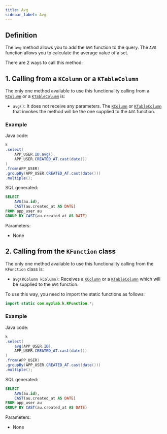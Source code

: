 ```yaml
---
title: Avg
sidebar_label: Avg
---
```


## Definition

The `avg` method allows you to add the `AVG` function to the query. The `AVG` function allows you to calculate the average value of a set.

There are 2 ways to call this method:

## 1. Calling from a `KColumn` or a `KTableColumn`

The only one method available to use this functionality calling from a [`KColumn`](/docs/select-statement/select/introduction#2-kcolumn) or a [`KTableColumn`](/docs/select-statement/select/introduction#1-ktablecolumn) is:

- `avg()`: It does not receive any parameters. The [`KColumn`](/docs/select-statement/select/introduction#2-kcolumn) or [`KTableColumn`](/docs/select-statement/select/introduction#1-ktablecolumn) that invokes the method will be the one supplied to the `AVG` function.

### Example

Java code:

```java
k
.select(
    APP_USER.ID.avg(),
    APP_USER.CREATED_AT.cast(date())
)
.from(APP_USER)
.groupBy(APP_USER.CREATED_AT.cast(date()))
.multiple();
```

SQL generated:

```sql
SELECT
    AVG(au.id),
    CAST(au.created_at AS DATE)
FROM app_user au
GROUP BY CAST(au.created_at AS DATE)
```

Parameters:

- None

## 2. Calling from the `KFunction` class

The only one method available to use this functionality calling from the `KFunction` class is:

- `avg(KColumn kColumn)`: Receives a [`KColumn`](/docs/select-statement/select/introduction#2-kcolumn) or a [`KTableColumn`](/docs/select-statement/select/introduction#1-ktablecolumn) which will be supplied to the `AVG` function.

To use this way, you need to import the static functions as follows:

```java
import static com.myzlab.k.KFunction.*;
```

### Example

Java code:

```java
k
.select(
    avg(APP_USER.ID),
    APP_USER.CREATED_AT.cast(date())
)
.from(APP_USER)
.groupBy(APP_USER.CREATED_AT.cast(date()))
.multiple();
```

SQL generated:

```sql
SELECT
    AVG(au.id),
    CAST(au.created_at AS DATE)
FROM app_user au
GROUP BY CAST(au.created_at AS DATE)
```

Parameters:

- None